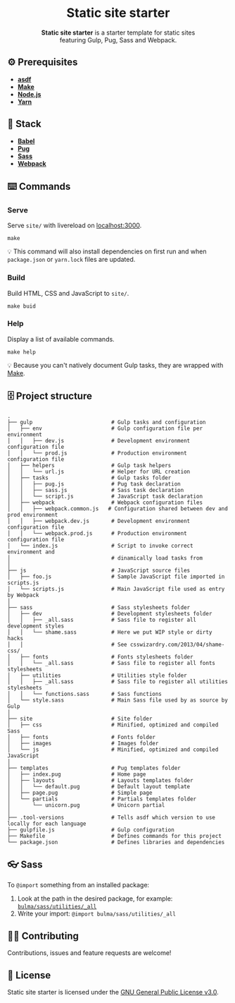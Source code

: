 <h1 align="center">Static site starter</h1>
<p align="center"><strong>Static site starter</strong> is a starter template for static sites<br>featuring Gulp, Pug, Sass and Webpack.</p>

## ⚙️ Prerequisites
- [**asdf**](https://github.com/asdf-vm/asdf)
- [**Make**](https://www.gnu.org/software/make/)
- [**Node.js**](https://nodejs.org)
- [**Yarn**](https://yarnpkg.com)

## 🥞 Stack
- [**Babel**](https://babeljs.io)
- [**Pug**](https://pugjs.org)
- [**Sass**](https://sass-lang.com) 
- [**Webpack**](https://webpack.js.org)

## ⌨️ Commands 
### Serve
Serve `site/` with livereload on [localhost:3000](http://localhost:3000).

```
make
``` 

💡 This command will also install dependencies on first run and when `package.json` or `yarn.lock` files are updated.

### Build
Build HTML, CSS and JavaScript to `site/`.

```
make buid
```

### Help
Display a list of available commands.

```
make help
```

💡 Because you can't natively document Gulp tasks, they are wrapped with [Make](https://www.gnu.org/software/make/).

## 🗄️ Project structure
```
.
├── gulp                         # Gulp tasks and configuration
│   ├── env                      # Gulp configuration file per environment
│   │   ├── dev.js               # Development environment configuration file
│   │   └── prod.js              # Production environment configuration file
│   ├── helpers                  # Gulp task helpers 
│   │   └── url.js               # Helper for URL creation
│   ├── tasks                    # Gulp tasks folder
│   │   ├── pug.js               # Pug task declaration
│   │   ├── sass.js              # Sass task declaration
│   │   └── script.js            # JavaScript task declaration
│   ├── webpack                  # Webpack configuration files
│   │   ├── webpack.common.js   # Configuration shared between dev and prod environment
│   │   ├── webpack.dev.js       # Development environment configuration file
│   │   └── webpack.prod.js      # Production environment configuration file
│   └── index.js                 # Script to invoke correct environment and 
│                                # dinamically load tasks from 
│
├── js                           # JavaScript source files
│   ├── foo.js                   # Sample JavaScript file imported in scripts.js
│   └── scripts.js               # Main JavaScript file used as entry by Webpack
│
├── sass                         # Sass stylesheets folder 
│   ├── dev                      # Development stylesheets folder
│   │   ├── _all.sass            # Sass file to register all development styles
│   │   └── shame.sass           # Here we put WIP style or dirty hacks
│   │                            # See csswizardry.com/2013/04/shame-css/
│   ├── fonts                    # Fonts stylesheets folder
│   │   └── _all.sass            # Sass file to register all fonts stylesheets
│   ├── utilities                # Utilities style folder
│   │   ├── _all.sass            # Sass file to register all utilities stylesheets
│   │   └── functions.sass       # Sass functions
│   └── style.sass               # Main Sass file used by as source by Gulp
│
├── site                         # Site folder
│   ├── css                      # Minified, optimized and compiled Sass
│   ├── fonts                    # Fonts folder
│   ├── images                   # Images folder
│   └── js                       # Minified, optimized and compiled JavaScript
│
├── templates                    # Pug templates folder
│   ├── index.pug                # Home page
│   ├── layouts                  # Layouts templates folder
│   │   └── default.pug          # Default layout template
│   ├── page.pug                 # Simple page
│   └── partials                 # Partials templates folder
│       └── unicorn.pug          # Unicorn partial 
│
├── .tool-versions               # Tells asdf which version to use locally for each language
├── gulpfile.js                  # Gulp configuration
├── Makefile                     # Defines commands for this project
└── package.json                 # Defines libraries and dependencies 
```

## 👓 Sass
To `@import` something from an installed package:
1. Look at the path in the desired package, for example: [`bulma/sass/utilities/_all`](https://github.com/jgthms/bulma/blob/master/sass/utilities/_all.sass)
2. Write your import: `@import bulma/sass/utilities/_all`

## 🤜🤛 Contributing
Contributions, issues and feature requests are welcome!

## 📝 License
Static site starter is licensed under the [GNU General Public License v3.0](LICENSE).
